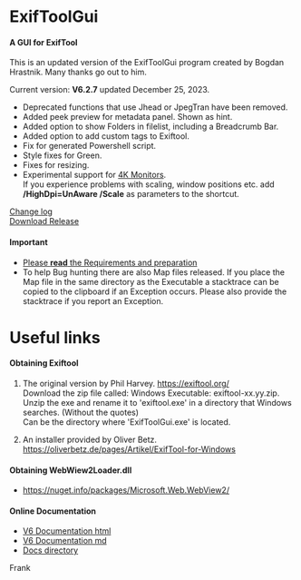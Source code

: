 # ExifToolGui
<h4>A GUI for ExifTool</h4>

This is an updated version of the ExifToolGui program created by Bogdan Hrastnik. Many thanks go out to him.

Current version: <b>V6.2.7</b> updated December 25, 2023.<br>
- Deprecated functions that use Jhead or JpegTran have been removed.<br>
- Added peek preview for metadata panel. Shown as hint.<br>
- Added option to show Folders in filelist, including a Breadcrumb Bar.<br>
- Added option to add custom tags to Exiftool.<br>
- Fix for generated Powershell script.<br>
- Style fixes for Green.<br>
- Fixes for resizing.<br>
- Experimental support for [4K Monitors](Docs/Readme%204K%20monitor.txt).<br>
  If you experience problems with scaling, window positions etc. add <b>/HighDpi=UnAware /Scale</b> as parameters to the shortcut.

[Change log](Docs/changelog.txt)<br>
[Download Release](https://github.com/FrankBijnen/ExifToolGui/releases/latest)<br>

<h4>Important</h4>

- [Please <b>read</b> the Requirements and preparation](https://github.com/FrankBijnen/ExifToolGui/blob/main/Docs/ExifToolGUI_V6.md/#m_reqs_general)<br>
- To help Bug hunting there are also Map files released. If you place the Map file in the same directory as the Executable
a stacktrace can be copied to the clipboard if an Exception occurs. Please also provide the stacktrace if you report an Exception.<br>

# Useful links

<h4>Obtaining Exiftool</h4>

1) The original version by Phil Harvey. https://exiftool.org/ <br>
   Download the zip file called: Windows Executable: exiftool-xx.yy.zip. <br>
   Unzip the exe and rename it to 'exiftool.exe' in a directory that Windows searches. (Without the quotes) <br>
   Can be the directory where 'ExifToolGui.exe' is located.

2) An installer provided by Oliver Betz. https://oliverbetz.de/pages/Artikel/ExifTool-for-Windows

<h4>Obtaining WebWiew2Loader.dll</h4>

-  https://nuget.info/packages/Microsoft.Web.WebView2/

<h4>Online Documentation</h4>

 - [V6 Documentation html](https://htmlpreview.github.io/?https://github.com/FrankBijnen/ExifToolGui/blob/main/Docs/ExifToolGUI_V6.md)
 - [V6 Documentation md](/Docs/ExifToolGUI_V6.md)
 - [Docs directory](Docs/)

Frank
